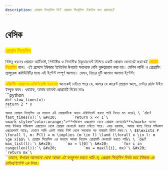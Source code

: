 ```yaml
---
description: প্রোগ্রাম সিন্থেসিস কি? প্রোগ্রাম সিন্থেসিস টেকনিক কত প্রকারের?
---
```


# বেসিক

### <mark style="color:orange;">**প্রোগ্রাম সিন্থেসিস**</mark>

বিভিন্ন ধরনের প্রোগ্রাম আর্টিফাক্ট, সিন্টাক্টিক ও সিমান্টিক রিকুয়ারমেন্ট মিলিয়ে একটি প্রোগ্রাম জেনারেট করাকেই <mark style="color:orange;">**প্রোগ্রাম সিন্থেসিস**</mark> বলে। এই প্রসেসে ইউজার ইন্টেন্টের উপরেই সবথেকে বেশি গুরুত্বারোপ করা হয়। মেশিন লার্নিং ও প্রোগ্রামিং ল্যাঙ্গুয়েজ কমিউনিটির মধ্যে এই ইন্টেন্ট সম্পূর্ণ আলাদা। যেমন, নিচের দুটি আলাদা আলাদা ইন্টেন্টঃ \
\
<mark style="color:orange;">**এক্সিস্টিং প্রোগ্রামের এফিসিয়েন্সি বাড়ানোঃ**</mark> অনেকেই চাইতে পারে যে, আমার যে কারেন্ট প্রোগ্রাম আছে, সেটার রানিং টাইম ইম্প্রুভ করব। ধরাযাক, আমার কারেন্ট প্রোগ্রামটি নিচের মতঃ\
\`\`\`python\
`def slow_times(x):`\
&#x20;       `return 2 * x`\
` ``` `\
``আমরা প্রোগ্রাম সিন্থেসিস এর মাধ্যমে এই প্রোগ্রামটিকে আরও এফিসিয়েন্ট করতে পারি নিচের মত করেঃ\
\
`def fast_times(x):`\
&#x20;       `return x << 1`\
``\
``<mark style="color:orange;">**লজিকাল এক্সপ্রেশন থেকে প্রোগ্রাম জেনারেটঃ**</mark> অনেক সময় ইউজার লজিকাল এক্সপ্রেশন থেকে প্রোগ্রাম জেনারেট করতে চাইতে পারে। এবার ধরাযাক, আমার কাছে নিচের লজিকাল এক্সপ্রেশনটা আছে; যেখানে আমি একটা নাম্বার লিস্ট থেকে সবথেকে বড় নাম্বারটা রিটার্ন করব।\
\
$$\exists P \forall l, m: P(l) = m \implies (m \in l) \land (\forall x \in l: m \ge x)$$\
\
প্রোগ্রাম সিন্থেসিস এর মাধ্যমে আমরা নিম্নোক্ত প্রোগ্রামটি জেনারেট করতে পারিঃ\
\
`def max_list(l):`\
&#x20;      `mx = l[0]`\
&#x20;      `for i in range(len(l)):`\
&#x20;            `mx = max(l[i], mx)`\
&#x20;      `return mx`\
``\
``_<mark style="color:purple;">তাহলে, উপরের আলোচনা থেকে আমরা এই কনক্লুশন করতে পারি যে, প্রোগ্রাম সিন্থেসিস নির্ভর করে ইউজার এর চাহিদা/ইন্টেন্ট এর উপর।</mark>_
